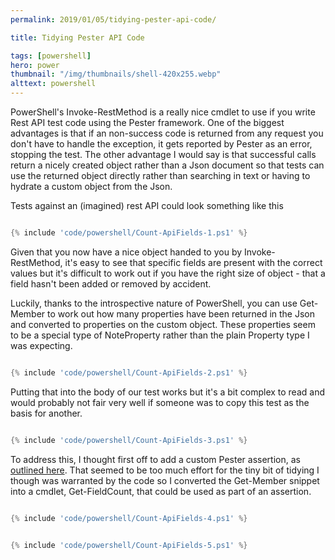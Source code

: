 ```yaml
---
permalink: 2019/01/05/tidying-pester-api-code/

title: Tidying Pester API Code

tags: [powershell]
hero: power
thumbnail: "/img/thumbnails/shell-420x255.webp"
alttext: powershell
---
```


PowerShell's Invoke-RestMethod is a really nice cmdlet to use if you write Rest API test code using the Pester framework. One of the biggest
advantages is that if an non-success code is returned from any request you don't have to handle the exception, it gets reported by Pester
as an error, stopping the test. The other advantage I would say is that successful calls return a nicely created object rather than a Json
document so that tests can use the returned object directly rather than searching in text or having to hydrate a custom object from the Json.

Tests against an (imagined) rest API could look something like this

```powershell

{% include 'code/powershell/Count-ApiFields-1.ps1' %}

```

Given that you now have a nice object handed to you by Invoke-RestMethod, it's easy to see that specific fields are present with the
correct values but it's difficult to work out if you have the right size of object - that a field hasn't been added or removed by accident.

Luckily, thanks to the introspective nature of PowerShell, you can use Get-Member to work out how many properties have been returned in the Json
and converted to properties on the custom object. These properties seem to be a special type of NoteProperty rather than the plain Property
type I was expecting.

```powershell

{% include 'code/powershell/Count-ApiFields-2.ps1' %}

```

Putting that into the body of our test works but it's a bit complex to read and would probably not fair very well if someone was to copy this test
as the basis for another.

```powershell

{% include 'code/powershell/Count-ApiFields-3.ps1' %}

```

To address this, I thought first off to add a custom Pester assertion, as <a href="https://mathieubuisson.github.io/pester-custom-assertions/">outlined here</a>. That seemed to
be too much effort for the tiny bit of tidying I though was warranted by the code so I converted the Get-Member snippet into a cmdlet, Get-FieldCount,
that could be used as part of an assertion.

```powershell

{% include 'code/powershell/Count-ApiFields-4.ps1' %}

```

```powershell

{% include 'code/powershell/Count-ApiFields-5.ps1' %}

```
